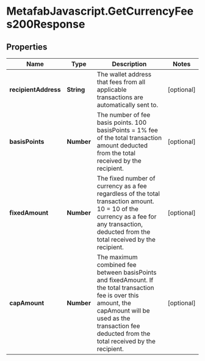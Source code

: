 # MetafabJavascript.GetCurrencyFees200Response

## Properties

Name | Type | Description | Notes
------------ | ------------- | ------------- | -------------
**recipientAddress** | **String** | The wallet address that fees from all applicable transactions are automatically sent to. | [optional] 
**basisPoints** | **Number** | The number of fee basis points. 100 basisPoints &#x3D; 1% fee of the total transaction amount deducted from the total received by the recipient. | [optional] 
**fixedAmount** | **Number** | The fixed number of currency as a fee regardless of the total transaction amount. 10 &#x3D; 10 of the currency as a fee for any transaction, deducted from the total received by the recipient. | [optional] 
**capAmount** | **Number** | The maximum combined fee between basisPoints and fixedAmount. If the total transaction fee is over this amount, the capAmount will be used as the transaction fee deducted from the total received by the recipient. | [optional] 


